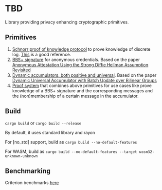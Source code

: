 # TBD
Library providing privacy enhancing cryptographic primitives.

## Primitives

1. [Schnorr proof of knowledge protocol](./schnorr) to prove knowledge of discrete log. [This](https://crypto.stanford.edu/cs355/19sp/lec5.pdf) is a good reference. 
2. [BBS+ signature](./bbs_plus) for anonymous credentials. Based on the paper [Anonymous Attestation Using the Strong Diffie Hellman Assumption Revisited](https://eprint.iacr.org/2016/663)
3. [Dynamic accumulators, both positive and universal](./vb_accumulator). Based on the paper [Dynamic Universal Accumulator with Batch Update over Bilinear Groups](https://eprint.iacr.org/2020/777)
4. [Proof system](./proof_system) that combines above primitives for use cases like prove knowledge of a BBS+ signature and the corresponding messages and the (non)membership of a certain message in the accumulator.

## Build

`cargo build` or `cargo build --release`

By default, it uses standard library and rayon 

For [no_std] support, build as `cargo build --no-default-features`

For WASM, build as `cargo build --no-default-features --target wasm32-unknown-unknown`

## Benchmarking

Criterion benchmarks [here](./benches)
 